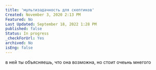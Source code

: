```yaml
---
title: 'мультизадачность для скептиков'
Created: November 3, 2020 2:13 PM
Featured: No
Last Updated: September 18, 2022 1:28 PM
published: false
Status: In progress
_checkForUrl: Yes
archived: No
isEng: false
---
```


в ней ты объясняешь, что она возможна, но стоит очеьнь мнегого